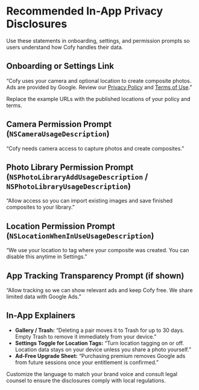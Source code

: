 # Recommended In-App Privacy Disclosures

Use these statements in onboarding, settings, and permission prompts so users understand how Cofy handles their data.

## Onboarding or Settings Link
“Cofy uses your camera and optional location to create composite photos. Ads are provided by Google. Review our [Privacy Policy](https://example.com/privacy) and [Terms of Use](https://example.com/terms).”

Replace the example URLs with the published locations of your policy and terms.

## Camera Permission Prompt (`NSCameraUsageDescription`)
“Cofy needs camera access to capture photos and create composites.”

## Photo Library Permission Prompt (`NSPhotoLibraryAddUsageDescription` / `NSPhotoLibraryUsageDescription`)
“Allow access so you can import existing images and save finished composites to your library.”

## Location Permission Prompt (`NSLocationWhenInUseUsageDescription`)
“We use your location to tag where your composite was created. You can disable this anytime in Settings.”

## App Tracking Transparency Prompt (if shown)
“Allow tracking so we can show relevant ads and keep Cofy free. We share limited data with Google Ads.”

## In-App Explainers
- **Gallery / Trash:** “Deleting a pair moves it to Trash for up to 30 days. Empty Trash to remove it immediately from your device.”
- **Settings Toggle for Location Tags:** “Turn location tagging on or off. Location data stays on your device unless you share a photo yourself.”
- **Ad-Free Upgrade Sheet:** “Purchasing premium removes Google ads from future sessions once your entitlement is confirmed.”

Customize the language to match your brand voice and consult legal counsel to ensure the disclosures comply with local regulations.
